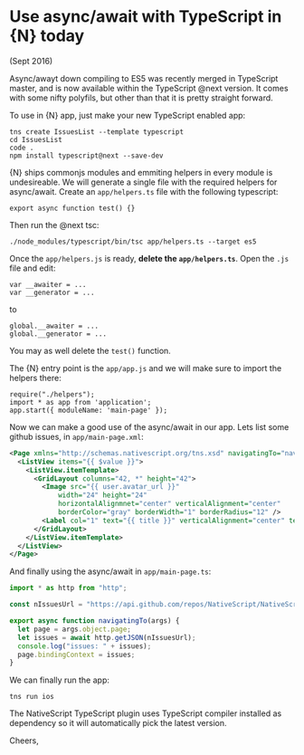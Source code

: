 Use async/await with TypeScript in {N} today
============================================

(Sept 2016)

Async/awayt down compiling to ES5 was recently merged in TypeScript master, and is now available within the TypeScript @next version. It comes with some nifty polyfils, but other than that it is pretty straight forward.

To use in {N} app, just make your new TypeScript enabled app:
```
tns create IssuesList --template typescript
cd IssuesList
code .
npm install typescript@next --save-dev
```

{N} ships commonjs modules and emmiting helpers in every module is undesireable.
We will generate a single file with the required helpers for async/await.
Create an `app/helpers.ts` file with the following typescript:
```
export async function test() {}
```
Then run the @next tsc:
```
./node_modules/typescript/bin/tsc app/helpers.ts --target es5
```
Once the `app/helpers.js` is ready, **delete the `app/helpers.ts`**.
Open the `.js` file and edit:
```
var __awaiter = ...
var __generator = ...
```
to
```
global.__awaiter = ...
global.__generator = ...
```
You may as well delete the `test()` function.

The {N} entry point is the `app/app.js` and we will make sure to import the helpers there:
```
require("./helpers");
import * as app from 'application';
app.start({ moduleName: 'main-page' });
```

Now we can make a good use of the async/await in our app.
Lets list some github issues, in `app/main-page.xml`:
``` XML
<Page xmlns="http://schemas.nativescript.org/tns.xsd" navigatingTo="navigatingTo">
  <ListView items="{{ $value }}">
    <ListView.itemTemplate>
      <GridLayout columns="42, *" height="42">
        <Image src="{{ user.avatar_url }}"
            width="24" height="24"
            horizontalAlignmnet="center" verticalAlignment="center"
            borderColor="gray" borderWidth="1" borderRadius="12" />
        <Label col="1" text="{{ title }}" verticalAlignment="center" textAlignment="left" />
      </GridLayout>
    </ListView.itemTemplate>
  </ListView>
</Page>
```

And finally using the async/await in `app/main-page.ts`:
``` TypeScript
import * as http from "http";

const nIssuesUrl = "https://api.github.com/repos/NativeScript/NativeScript/issues";

export async function navigatingTo(args) {
  let page = args.object.page;
  let issues = await http.getJSON(nIssuesUrl);
  console.log("issues: " + issues);
  page.bindingContext = issues;
}
```

We can finally run the app:
```
tns run ios
```
The NativeScript TypeScript plugin uses TypeScript compiler installed as dependency so it will automatically pick the latest version.

Cheers,
